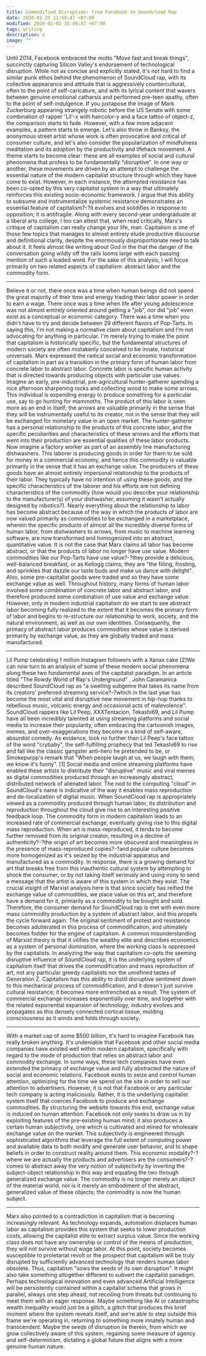 ```yaml
---
title: Commodified Disruption: from Facebook to Soundcloud Rap
date: 2020-01-25 11:58:47 +07:00
modified: 2020-02-02 16:49:47 +07:00 
tags: writing
description: a
image: ""
---
```


Until 2014, Facebook embraced the motto "Move fast and break things", succinctly capturing Silicon Valley's endorsement of technological disruption. While not as concise and explicitly stated, it's not hard to find a similar punk ethos behind the phenomenon of SoundCloud rap, with its collective appearance and attitude that is aggressively countercultural, often to the point of self-caricature, and with its lyrical content that wavers between genuine emotional catharsis and performed pre-teen apathy, often to the point of self-indulgence. If you juxtapose the image of Mark Zuckerburg appearing strangely robotic before the US Senate with some combination of rapper 'Lil'-x with haircolor-y and a face tattoo of object-z, the comparison starts to fade. However, with a few more adjacent examples, a pattern starts to emerge. Let's also throw in Banksy, the anonymous street artist whose work is often provocative and critical of consumer culture, and let's also consider the popularization of mindfulness meditation and its adoption by the productivity and lifehack movement.
A theme starts to become clear: these are all examples of social and cultural phenomena that profess to be fundamentally "disruptive". In one way or another, these movements are driven by an attempt to challenge the essential nature of the modern capitalist structure through which they have come to exist. However, in each instance, the attempted resistance has been co-opted by this very capitalist system in a way that ultimately reinforces this existing socio-economic framework. I argue that this ability to subsume and instrumentalize systemic resistance demonstrates an essential feature of capitalism?-?it evolves and solidifies in response to opposition; it is antifragile.
Along with every second-year undergraduate at a liberal arts college, I too can attest that, when read critically, Marx's critique of capitalism can really change your life, man. Capitalism is one of those few topics that manages to almost entirely elude productive discourse and definitional clarity, despite the enormously disproportionate need to talk about it. It feels almost like writing about God in the that the danger of the conversation going wildly off the rails looms large with each passing mention of such a loaded word. For the sake of this analysis, I will focus primarily on two related aspects of capitalism: abstract labor and the commodity form.


---

Believe it or not, there once was a time when human beings did not spend the great majority of their time and energy trading their labor power in order to earn a wage. There once was a time when life after young adolescence was not almost entirely oriented around getting a "job", nor did "job" even exist as a conceptual or economic category. There was a time when you didn't have to try and decide between 29 different flavors of Pop-Tarts. In saying this, I'm not making a normative claim about capitalism and I'm not advocating for anything in particular. I'm merely trying to make the point that capitalism is historically specific, but the fundamental structures of modern society are often mistakenly conceived to be innate, historical universals. Marx expressed the radical social and economic transformation of capitalism in part as a transition in the primary form of human labor from concrete labor to abstract labor.
Concrete labor is specific human activity that is directed towards producing objects with particular use values. Imagine an early, pre-industrial, pre-agricultural hunter-gatherer spending a nice afternoon sharpening rocks and collecting wood to make some arrows. This individual is expending energy to produce something for a particular use, say to go hunting for mammoths. The product of this labor is seen more as an end in itself; the arrows are valuable primarily in the sense that they will be instrumentally useful to its creator, not in the sense that they will be exchanged for monetary value in an open market. The hunter-gatherer has a personal relationship to the products of this concrete labor, and the specific peculiarities and characteristics of these arrows and the efforts that went into their production are essential qualities of these labor products.
Now imagine a factory worker as part of an assembly line manufacturing dishwashers. This laborer is producing goods in order for them to be sold for money in a commercial economy, and hence this commodity is valuable primarily in the sense that it has an exchange value. The producers of these goods have an almost entirely impersonal relationship to the products of their labor. They typically have no intention of using these goods, and the specific characteristics of the laborer and his efforts are not defining characteristics of the commodity (how would you describe your relationship to the manufacturer(s) of your dishwasher, assuming it wasn't actually designed by robotics?). Nearly everything about the relationship to labor has become abstract because of the way in which the products of labor are now valued primarily as commodities to be exchanged in a marketplace, wherein the specific products of almost all the incredibly diverse forms of human labor, from dishwashers to arrows, from music to machine learning software, are now transformed and homogenized into an abstract, quantitative value.
It is not the case that Marx claims all labor has become abstract, or that the products of labor no longer have use value. Modern commodities like our Pop-Tarts have use value?-?they provide a delicious, well-balanced breakfast, or as Kellogg claims, they are "the filling, frosting, and sprinkles that dazzle our taste buds and make us dance with delight". Also, some pre-capitalist goods were traded and so they have some exchange value as well. Throughout history, many forms of human labor involved some combination of concrete labor and abstract labor, and therefore produced some combination of use value and exchange value. However, only in modern industrial capitalism do we start to see abstract labor becoming fully realized to the extent that it becomes the primary form of labor and begins to re-structure our relationship to work, society, and the natural environment, as well as our own identities. Consequently, the primacy of abstract labor produces commodities whose value is derived primarily by exchange value, as they are globally traded and mass manufactured.


---

Lil Pump celebrating 1 million Instagram followers with a Xanax cake [2]We can now turn to an analysis of some of these modern social phenomena along these two fundamental axes of the capitalist paradigm. In an article titled "The Rowdy World of Rap's Underground" , John Caramanica described SoundCloud rap as "a swelling subgenre that takes its name from its creators' preferred streaming service?-?which in the last year has become the most vital and disruptive new movement in hip-hop thanks to rebellious music, volcanic energy and occasional acts of malevolence". SoundCloud rappers like Lil Peep, XXXTentacion, Tekashi69, and Lil Pump have all been incredibly talented at using streaming platforms and social media to increase their popularity, often embracing the cartoonish images, memes, and over-exaggerations they become in a kind of self-aware, absurdist comedy. As evidence, look no further than Lil Peep's face tattoo of the word "crybaby", the self-fulfilling prophecy that led Tekashi69 to rise and fall like the classic gangster anti-hero he pretended to be, or Smokepurpp's remark that "When people laugh at us, we laugh with them; we know it's funny". [1]
Social media and online streaming platforms have enabled these artists to distribute their "disruptive" music and viral memes as digital commodities produced through an increasingly abstract, distributed network of alienated labor. The nod to the computing "cloud" in SoundCloud's name is indicative of the way it enables mass reproduction and de-localization of digital music. When SoundCloud rap is appropriately viewed as a commodity produced through human labor, its distribution and reproduction throughout the cloud give rise to an interesting positive feedback loop.
The commodity form in modern capitalism leads to an increased rate of commercial exchange, eventually giving rise to this digital mass reproduction. When art is mass-reproduced, it tends to become further removed from its original creator, resulting in a decline of authenticity?-?the origin of art becomes more obscured and meaningless in the presence of mass-reproduced copies?-?and popular culture becomes more homogenized as it's seized by the industrial apparatus and manufactured as a commodity. In response, there is a growing demand for art that breaks free from this inauthentic cultural system by attempting to shock the consumer, or by not taking itself seriously and using irony to send a message that the artist is aware of this system in which they exist. The crucial insight of Marxist analysis here is that since society has reified the exchange value of commodities, we place value on this art, and therefore have a demand for it, primarily as a commodity to be bought and sold. Therefore, the consumer demand for SoundCloud rap is met with even more mass commodity production by a system of abstract labor, and this propels the cycle forward again. The original sentiment of protest and resistance becomes adulterated in this process of commodification, and ultimately becomes fodder for the engine of capitalism.
A common misunderstanding of Marxist theory is that it vilifies the wealthy elite and describes economics as a system of personal domination, where the working class is oppressed by the capitalists. In analyzing the way that capitalism co-opts the seeming disruptive influence of SoundCloud rap, it is the underlying system of capitalism itself that drives the commodification and mass reproduction of art, not any particular greedy capitalists nor the unrefined tastes of Generation Z. Capitalism has this ability to distill disruptive sentiment down to this mechanical process of commodification, and it doesn't just survive cultural resistance; it becomes more entrenched as a result. The system of commercial exchange increases exponentially over time, and together with the related exponential expansion of technology, industry evolves and propagates as this densely connected cortical tissue, molding consciousness as it winds and folds through society.


---

With a market cap of some $500 billion, it's hard to imagine Facebook has really broken anything. It's undeniable that Facebook and other social media companies have existed well within modern capitalism, specifically with regard to the mode of production that relies on abstract labor and commodity exchange. In some ways, these tech companies have even extended the primacy of exchange value and fully abstracted the nature of social and economic relations.
Facebook exists to seize and control human attention, optimizing for the time we spend on the site in order to sell our attention to advertisers. However, it is not that Facebook or any particular tech company is acting maliciously. Rather, it is the underlying capitalist system itself that coerces Facebook to produce and exchange commodities. By structuring the website towards this end, exchange value is induced on human attention.
Facebook not only seeks to draw us in by exploiting features of the pre-existing human mind; it also produces a certain human subjectivity, one which is cultivated and mined for wholesale exchange value on the market. This subjectivity is engineered through sophisticated algorithms that leverage the full extent of computing power and available data to both modify and generate user behavior, and to shape beliefs in order to construct reality around them. This economic modality?-?where we are actually the products and advertisers are the consumers?-?comes to abstract away the very notion of subjectivity by inverting the subject-object relationship in this way and equating the two through generalized exchange value. The commodity is no longer merely an object of the material world, nor is it merely an embodiment of the abstract, generalized value of these objects; the commodity is now the human subject.


---

Marx also pointed to a contradiction in capitalism that is becoming increasingly relevant. As technology expands, automation displaces human labor as capitalism provides this system that seeks to lower production costs, allowing the capitalist elite to extract surplus value. Since the working class does not have any ownership or control of the means of production, they will not survive without wage labor. At this point, society becomes susceptible to proletariat revolt or the prospect that capitalism will be truly disrupted by sufficiently advanced technology that renders human labor obsolete. Thus, capitalism "sows the seeds of its own disruption".
It might also take something altogether different to subvert the capitalist paradigm. Perhaps technological innovation and even advanced Artificial Intelligence will be persistently contained within a capitalist schema that grows in parallel, always one step ahead, not recoiling from threats but continuing to meet them with an eager response. Maybe something like AI or catastrophic wealth inequality would just be a glitch, a glitch that produces this brief moment where the system reveals itself, and we're able to step outside this frame we're operating in, returning to something more innately human and transcendent. Maybe the seeds of disruption lie therein, from which we grow collectively aware of this system, regaining some measure of agency and self-determinism, dictating a global future that aligns with a more genuine human nature.

